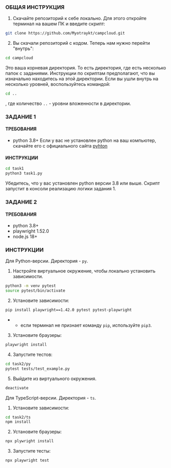 ### ОБЩАЯ ИНСТРУКЦИЯ
1. Скачайте репозиторий к себе локально. Для этого откройте терминал на вашем ПК и введите скрипт:
```bash
git clone https://github.com/Myotraykt/campcloud.git
```
2. Вы скачали репозиторий с кодом. Теперь нам нужно перейти "внутрь":
```bash
cd campcloud
```
Это ваша корневая директория. То есть директория, где есть несколько папок с заданиями. Инструкции по скриптам предполагают, что вы изначально находитесь на этой директории. Если вы ушли внутрь на несколько уровней, воспользуйтесь командой:
```sh
cd ..
```
, где количество `..` - уровни вложенности в директории.

### ЗАДАНИЕ 1
#### ТРЕБОВАНИЯ
- python 3.8+
Если у вас не установлен python на ваш компьютер, скачайте его с официального сайта [pyhton](https://www.python.org/?spm=a2ty_o01.29997173.0.0.34d1c9216M20xr)

#### ИНСТРУКЦИИ 
```bash
cd task1
python3 task1.py
```
Убедитесь, что у вас установлен python версии 3.8 или выше.
Скрипт запустит в консоли реализацию логики задания 1.

### ЗАДАНИЕ 2
#### ТРЕБОВАНИЯ
- python 3.8+
- playwright 1.52.0
- node.js 18+

### ИНСТРУКЦИИ
Для Python-версии. Директория - `py`.
1. Настройте виртуальное окружение, чтобы локально установить зависимости.
```bash
python3 -m venv pytest
source pytest/bin/activate
```
2. Установите зависимости:
```bash
pip install playwright==1.42.0 pytest pytest-playwright
```
* - если терминал не признает команду `pip`, используйте `pip3`.
3. Установите браузеры:
```bash
playwright install
```
4. Запустите тестов:
```bash
cd task2/py
pytest tests/test_example.py
```
5. Выйдите из виртуального окружения.
```bash
deactivate
```

Для TypeScript-версии. Директория - `ts`.
1. Установите зависимости:
```bash
cd task2/ts
npm install
```
2. Установите браузеры:
```bash
npx plywright install
```
3. Запустите тесты:
```bash
npx playwright test
```